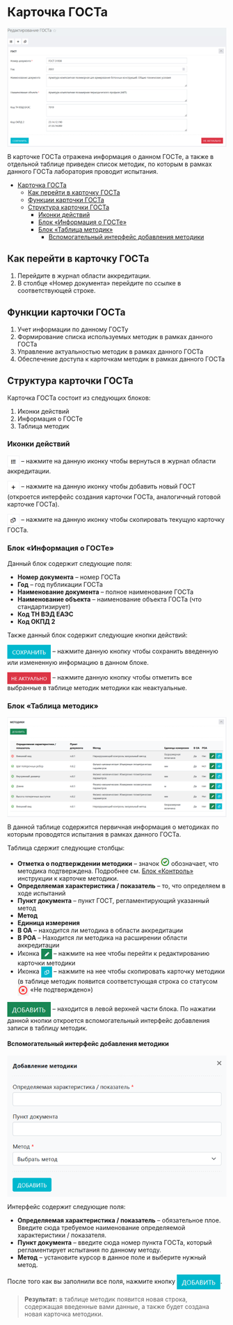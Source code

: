 # Карточка ГОСТа

<p>
<img src=png/1.png align=center>
</p>

В карточке ГОСТа отражена информация о данном ГОСТе, а также в отдельной таблице приведен список методик, по которым в рамках данного ГОСТа лаборатория проводит испытания.


<!-- @import "[TOC]" {cmd="toc" depthFrom=1 depthTo=6 orderedList=false} -->

<!-- code_chunk_output -->

- [Карточка ГОСТа](#карточка-госта)
  - [Как перейти в карточку ГОСТа](#как-перейти-в-карточку-госта)
  - [Функции карточки ГОСТа](#функции-карточки-госта)
  - [Структура карточки ГОСТа](#структура-карточки-госта)
    - [Иконки действий](#иконки-действий)
    - [Блок «Информация о ГОСТе»](#блок-информация-о-госте)
    - [Блок «Таблица методик»](#блок-таблица-методик)
      - [Вспомогательный интерфейс добавления методики](#вспомогательный-интерфейс-добавления-методики)

<!-- /code_chunk_output -->

## Как перейти в карточку ГОСТа

1. Перейдите в журнал области аккредитации.
2. В столбце «Номер документа» перейдите по ссылке в соответствующей строке. 

## Функции карточки ГОСТа

1. Учет информации по данному ГОСТу
2. Формирование списка используемых методик в рамках данного ГОСТа
3. Управление актуальностью методик в рамках данного ГОСТа
4. Обеспечение доступа к карточкам методик в рамках данного ГОСТа

## Структура карточки ГОСТа

Карточка ГОСТа состоит из следующих блоков:
1. Иконки действий
2. Информация о ГОСТе
3. Таблица методик

### Иконки действий

<img src="png/i1.png" width="28" style="display: inline" text align=center> – нажмите на данную иконку чтобы вернуться в журнал области аккредитации.

<img src="png/i2.png" width="28" style="display: inline" text align=center> – нажмите на данную иконку чтобы добавить новый ГОСТ (откроется интерфейс создания карточки ГОСТа, аналогичный готовой карточке ГОСТа).

<img src="png/i3.png" width="28" style="display: inline" text align=center> – нажмите на данную иконку чтобы скопировать текущую карточку ГОСТа.

### Блок «Информация о ГОСТе»
Данный блок содержит следующие поля:
* **Номер документа** – номер ГОСТа
* **Год** – год публикации ГОСТа
* **Наименование документа** – полное наименование ГОСТа
* **Наименование объекта** – наименование объекта ГОСТа (что стандартизирует)
* **Код ТН ВЭД ЕАЭС**
* **Код ОКПД 2**

Также данный блок содержит следующие кнопки действий:

<img src="png/save.png" width="100" style="display: inline" text align=center> – нажмите данную кнопку чтобы сохранить введенную или измененную информацию в данном блоке.

<img src="png/notact.png" width="100" style="display: inline" text align=center> – нажмите данную кнопку чтобы отметить все выбранные в таблице методик методики как неактуальные.

### Блок «Таблица методик»

<p>
<img src=png/2.png align=center>
</p>

В данной таблице содержится первичная информация о методиках по которым проводятся испытания в рамках данного ГОСТа.

Таблица сдержит следующие столбцы:
* **Отметка о подтверждении методики** – значок <img src="png/a.png" width="20" style="display: inline"> обозначает, что методика подтверждена. Подробнее см. [Блок «Контроль»](/LIMS_Manual_Stand/Method_card/Method_card.html#control) инструкции к карточке методики.
* **Определяемая характеристика / показатель** – то, что определяем в ходе испытаний
* **Пункт документа** – пункт ГОСТ, регламентирующий указанный метод
* **Метод**
* **Единица измерения**
* **В ОА** – находится ли методика в области аккредитации
* **В РОА** – Находится ли методика на расширении области аккредитации
* Иконка <img src="png/P.png" width="25" style="display: inline" text align=center> – нажмите на нее чтобы перейти к редактированию карточки методики
* Иконка <img src="png/L.png" width="25" style="display: inline" text align=center> – нажмите на нее чтобы скопировать карточку методики (в таблице методик появится соответстующая строка со статусом <img src="png/na.png" width="25" style="display: inline" text align=center> «Не подтверждено»)

<img src="png/add.png" width="100" style="display: inline" text align=center> – находится в левой верхней части блока. По нажатии данной кнопки откроется вспомогательный интерфейс добавления записи в таблицу методик.

#### Вспомогательный интерфейс добавления методики

<img src="png/addint.png" style="display: inline" text align=center>

Интерфейс содержит следующие поля:

* **Определяемая характеристика / показатель** – обязательное плое. Введите сюда требуемое наименование определяемой характеристики / показателя.
* **Пункт документа** – введите сюда номер пункта ГОСТа, который регламентирует испытания по данному методу.
* **Метод** – установите курсор в данное поле и выберите нужный метод.

После того как вы заполнили все поля, нажмите кнопку <img src="png/add2.png" width=100 style="display: inline" text align=center>.
> **Результат:** в таблице методик появится новая строка, содержащая введенные вами данные, а также будет создана новая карточка методики.

